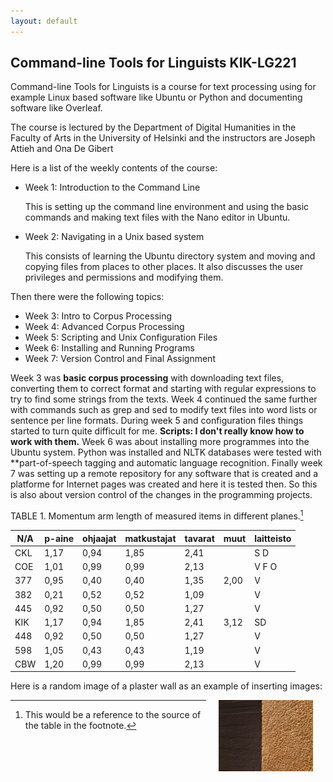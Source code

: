 ```yaml
---
layout: default
---
```


## Command-line Tools for Linguists KIK-LG221

Command-line Tools for Linguists is a course for text processing using for example Linux based software like Ubuntu or Python and documenting software like Overleaf.

The course is lectured by the Department of Digital Humanities in the Faculty of Arts in the University of Helsinki and the instructors are Joseph Attieh and Ona De Gibert

Here is a list of the weekly contents of the course:

* Week 1: Introduction to the Command Line

 	This is setting up the command line environment and using the basic commands and making text files with the Nano editor in Ubuntu.

* Week 2: Navigating in a Unix based system

 	This consists of learning the Ubuntu directory system and moving and copying files from places to other places. It also discusses the user privileges and permissions and modifying them.

Then there were the following topics:

* Week 3: Intro to Corpus Processing
* Week 4: Advanced Corpus Processing
* Week 5: Scripting and Unix Configuration Files
* Week 6: Installing and Running Programs
* Week 7: Version Control and Final Assignment

Week 3 was **basic corpus processing** with downloading text files, converting them to correct format and starting with regular expressions to try to find some strings from the texts.
Week 4 continued the same further with commands such as grep and sed to modify text files into word lists or sentence per line formats. 
During week 5 and configuration files things started to turn quite difficult for me. **Scripts: I don't really know how to work with them.** 
Week 6 was about installing more programmes into the Ubuntu system. Python was installed and NLTK databases were tested with **part-of-speech tagging and automatic language recognition. 
Finally week 7 was setting up a remote repository for any software that is created and a platforme for Internet pages was created and here it is tested then. So this is also about version control of the changes in the programming projects.


TABLE 1. Momentum arm length of measured items in different planes.[^1]

N/A|	p-aine|	ohjaajat|	matkustajat|	tavarat|	muut|	laitteisto|
-- |  ----     |     ----   |   -------    |   ----   |  ------- |  -----       |
CKL|	1,17|	0,94|	1,85|	2,41|	   |	S D|
COE|	1,01|	0,99|	0,99|	2,13|	   |	V F O|
377|	0,95|	0,40|	0,40|	1,35|	2,00|	V|
382|	0,21|	0,52|	0,52|	1,09|	   |	V|
445|	0,92|	0,50|	0,50|	1,27|	   |	V|
KIK|	1,17|	0,94|	1,85|	2,41|	3,12|	SD|
448|	0,92|	0,50|	0,50|	1,27|	   |	V|
598|	1,05|	0,43|	0,43|	1,19|	   |	V|
CBW|	1,20|	0,99|	0,99|	2,13|	   |	V|


Here is a random image of a plaster wall as an example of inserting images:

<img src="assets/images/plaster_wall.jpg" alt="Photo" hspace="20" width="30%" align="right"/>

[^1]: This would be a reference to the source of the table in the footnote.
